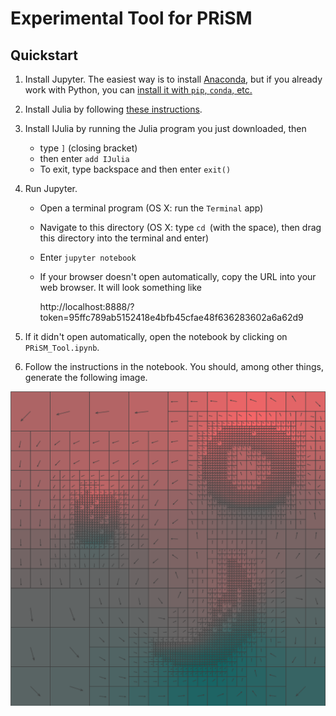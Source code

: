# Experimental Tool for PRiSM

## Quickstart

1. Install Jupyter. The easiest way is to install [Anaconda](https://anaconda.com), but if you already work with Python, you can [install it with `pip`, `conda`, etc.](https://jupyter.org/install)

2. Install Julia by following [these instructions](https://julialang.org/downloads/).

3. Install IJulia by running the Julia program you just downloaded, then

    - type `]` (closing bracket)
    - then enter `add IJulia`
    - To exit, type backspace and then enter `exit()`

4. Run Jupyter.

    - Open a terminal program (OS X: run the `Terminal` app)
    - Navigate to this directory (OS X: type `cd `(with the space), then drag this directory into the terminal and enter)
    - Enter `jupyter notebook`
    - If your browser doesn't open automatically, copy the URL into your web browser. It will look something like

         http://localhost:8888/?token=95ffc789ab5152418e4bfb45cfae48f636283602a6a62d9

6. If it didn't open automatically, open the notebook by clicking on `PRiSM_Tool.ipynb`.

7. Follow the instructions in the notebook. You should, among other things, generate the following image.

![Quickstart expected image](images/quickstart_expected.png)
